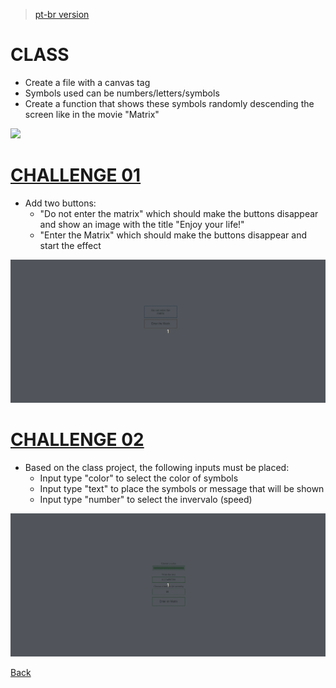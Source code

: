> [pt-br version](README-PTBR.md)


# CLASS

- Create a file with a canvas tag
- Symbols used can be numbers/letters/symbols
- Create a function that shows these symbols randomly descending the screen like in the movie "Matrix"

![](./gifs/class.gif)

# [CHALLENGE 01](./challenge-1/README.md)

- Add two buttons:
    - "Do not enter the matrix" which should make the buttons disappear and show an image with the title "Enjoy your life!"
    - "Enter the Matrix" which should make the buttons disappear and start the effect

![](./gifs/challenge-1.gif)

# [CHALLENGE 02](./challenge-2/README.md)

- Based on the class project, the following inputs must be placed:
    - Input type "color" to select the color of symbols
    - Input type "text" to place the symbols or message that will be shown
    - Input type "number" to select the invervalo (speed)
     
![](./gifs/challenge-2.gif)

[Back](../README.md)